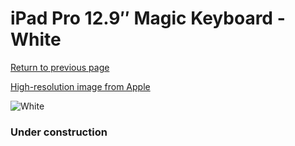 # iPad Pro 12.9″ Magic Keyboard - White

[Return to previous page](/ipad_pro4)

[High-resolution image from Apple](https://store.storeimages.cdn-apple.com/8756/as-images.apple.com/is/MJQL3?wid=4500&hei=4500&fmt=png)

<div style="width: 384px"><img src="/everyphone/MJQL3.png" alt="White"></div>

### Under construction

